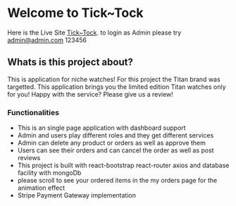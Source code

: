 # Welcome to Tick~Tock

Here is the Live Site [Tick~Tock](https://titan-front.web.app/home).
to login as Admin please try admin@admin.com 123456

## Whats is this project about?

This is application for niche watches! For this project the Titan brand was targetted. This application brings you the limited edition Titan watches only for you! Happy with the service? Please give us a review!

### Functionalities

- This is an single page application with dashboard support
- Admin and users play different roles and they get different services
- Admin can delete any product or orders as well as approve them
- Users can see their orders and can cancel the order as well as post reviews
- This project is built with react-bootstrap react-router axios and database facility with mongoDb
- please scroll to see your ordered items in the my orders page for the animation effect
- Stripe Payment Gateway implementation

